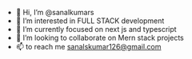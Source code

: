 - 👋 Hi, I’m @sanalkumars
- 👀 I’m interested in FULL STACK development
- 🌱 I’m currently  focused on next js and typescript
- 💞️ I’m looking to collaborate on Mern stack projects
- 📫  to reach me sanalskumar126@gmail.com

<!---
sanalkumars/sanalkumars is a ✨ special ✨ repository because its `README.md` (this file) appears on your GitHub profile.
You can click the Preview link to take a look at your changes.
--->
